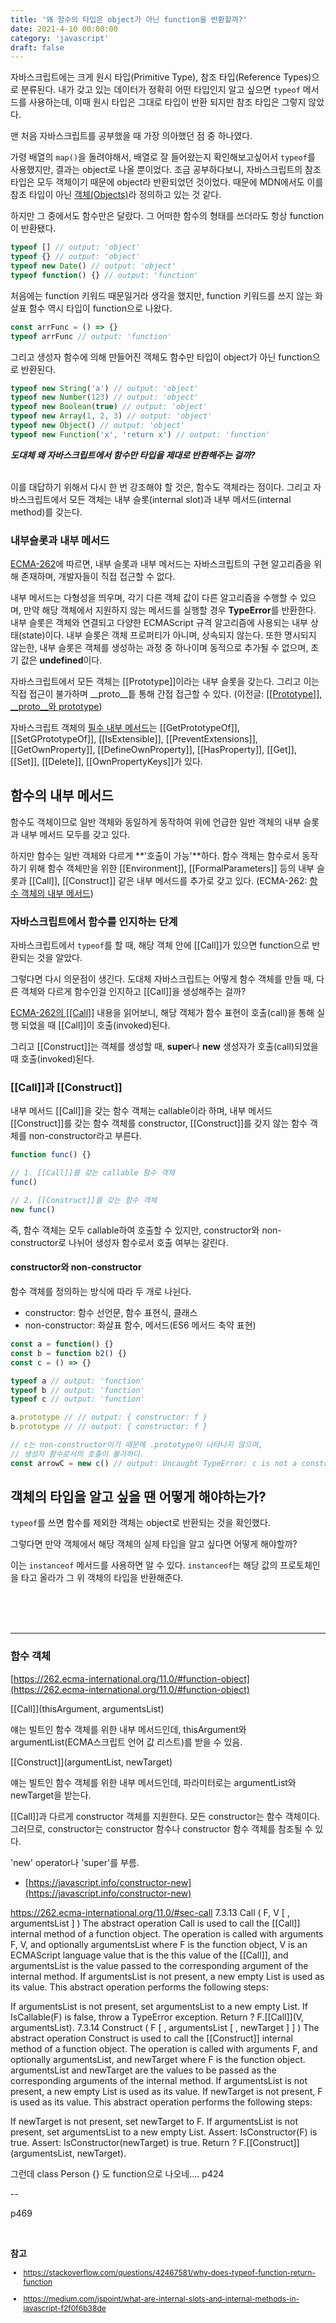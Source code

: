 ```yaml
---
title: '왜 함수의 타입은 object가 아닌 function을 반환할까?'
date: 2021-4-10 00:00:00
category: 'javascript'
draft: false
---
```


자바스크립트에는 크게 <span class="definition">원시 타입(Primitive Type)</span>, <span class="definition">참조 타입(Reference Types)</span>으로 분류된다. 내가 갖고 있는 데이터가 정확히 어떤 타입인지 알고 싶으면 `typeof` 메서드를 사용하는데, 이때 원시 타입은 그대로 타입이 반환 되지만 참조 타입은 그렇지 않았다.

맨 처음 자바스크립트를 공부했을 때 가장 의아했던 점 중 하나였다.

가령 배열의 `map()`을 돌려야해서, 배열로 잘 들어왔는지 확인해보고싶어서 `typeof`를 사용했지만, 결과는 <span class="return">object</span>로 나올 뿐이었다. 조금 공부하다보니, 자바스크립트의 참조타입은 모두 객체이기 때문에 <span class="return">object</span>라 반환되었던 것이었다. 때문에 MDN에서도 이를 참조 타입이 아닌 <a href="https://developer.mozilla.org/ko/docs/Web/JavaScript/Data_structures" target="_blank" class="link">객체(Objects)</a>라 정의하고 있는 것 같다.

하지만 그 중에서도 함수만은 달랐다. 그 어떠한 함수의 형태를 쓰더라도 항상 <span class="return">function</span>이 반환됐다.

```js
typeof [] // output: 'object'
typeof {} // output: 'object'
typeof new Date() // output: 'object'
typeof function() {} // output: 'function'
```

처음에는 function 키워드 때문일거라 생각을 했지만, function 키워드를 쓰지 않는 화살표 함수 역시 타입이 <span class="return">function</span>으로 나왔다.

```js
const arrFunc = () => {}
typeof arrFunc // output: 'function'
```

그리고 생성자 함수에 의해 만들어진 객체도 함수만 타입이 <span class="return">object</span>가 아닌 <span class="return">function</span>으로 반환된다.

```js
typeof new String('a') // output: 'object'
typeof new Number(123) // output: 'object'
typeof new Boolean(true) // output: 'object'
typeof new Array(1, 2, 3) // output: 'object'
typeof new Object() // output: 'object'
typeof new Function('x', 'return x') // output: 'function'
```

<div style="font-weight: bold; font-style: italic;">도대체 왜 자바스크립트에서 함수만 타입을 제대로 반환해주는 걸까?</div>

<br >

이를 대답하기 위해서 다시 한 번 강조해야 할 것은, 함수도 객체라는 점이다. 그리고 자바스크립트에서 모든 객체는 <span class="definition">내부 슬롯(internal slot)</span>과 <span class="definition">내부 메서드(internal method)</span>를 갖는다.

### 내부슬롯과 내부 메서드

<a href="https://262.ecma-international.org/11.0/#sec-object-internal-methods-and-internal-slots" target="_blank">ECMA-262</a>에 따르면, 내부 슬롯과 내부 메서드는 자바스크립트의 구현 알고리즘을 위해 존재하며, 개발자들이 직접 접근할 수 없다.

내부 메서드는 다형성을 띄우며, 각기 다른 객체 값이 다른 알고리즘을 수행할 수 있으며, 만약 해당 객체에서 지원하지 않는 메서드를 실행할 경우 **TypeError**를 반환한다.
내부 슬롯은 객체와 연결되고 다양한 ECMAScript 규격 알고리즘에 사용되는 내부 상태(state)이다. 내부 슬롯은 객체 프로퍼티가 아니며, 상속되지 않는다. 또한 명시되지 않는한, 내부 슬롯은 객체를 생성하는 과정 중 하나이며 동적으로 추가될 수 없으며, 초기 값은 **undefined**이다.

자바스크립트에서 모든 객체는 <span class="variable">[[Prototype]]</span>이라는 내부 슬롯을 갖는다. 그리고 이는 직접 접근이 불가하며 <span class="variable">\_\_proto\_\_</span>틑 통해 간접 접근할 수 있다. <span style="font-size: 14px;">(이전글: <a href="https://www.howdy-mj.me/javascript/prototype-and-proto/" target="_blank" class="link">[[Prototype]], \_\_proto\_\_와 prototype</a>)</span>

자바스크립트 객체의 <a href="https://262.ecma-international.org/11.0/#table-5" target="_blank" class="link">필수 내부 메서드</a>는 <span class="variable">[[GetPrototypeOf]]</span>, <span class="variable">[[SetGPrototypeOf]]</span>, <span class="variable">[[IsExtensible]]</span>, <span class="variable">[[PreventExtensions]]</span>, <span class="variable">[[GetOwnProperty]]</span>, <span class="variable">[[DefineOwnProperty]]</span>, <span class="variable">[[HasProperty]]</span>, <span class="variable">[[Get]]</span>, <span class="variable">[[Set]]</span>, <span class="variable">[[Delete]]</span>, <span class="variable">[[OwnPropertyKeys]]</span>가 있다.

## 함수의 내부 메서드

함수도 객체이므로 일반 객체와 동일하게 동작하여 위에 언급한 일반 객체의 내부 슬롯과 내부 메서드 모두를 갖고 있다.

하지만 함수는 일반 객체와 다르게 **'호출이 가능'**하다. 함수 객체는 함수로서 동작하기 위해 함수 객체만을 위한 <span class="variable">[[Environment]]</span>, <span class="variable">[[FormalParameters]]</span> 등의 내부 슬롯과 <span class="variable">[[Call]]</span>, <span class="variable">[[Construct]]</span> 같은 내부 메서드를 추가로 갖고 있다. <span style="font-size: 14px;">(ECMA-262: <a href="https://262.ecma-international.org/11.0/#table-6" target="_blank" class="link">함수 객체의 내부 메서드</a>)</span>

### 자바스크립트에서 함수를 인지하는 단계

자바스크립트에서 `typeof`를 할 때, 해당 객체 안에 <span class="variable">[[Call]]</span>가 있으면 <span class="return">function</span>으로 반환되는 것을 알았다.

그렇다면 다시 의문점이 생긴다. 도대체 자바스크립트는 어떻게 함수 객체를 만들 때, 다른 객체와 다르게 함수인걸 인지하고 <span class="variable">[[Call]]</span>을 생성해주는 걸까?

<a href="https://262.ecma-international.org/11.0/#table-6" target="_blank" class="link">ECMA-262의 [[Call]]</a> 내용을 읽어보니, 해당 객체가 함수 표현이 호출(call)을 통해 실행 되었을 때 <span class="variable">[[Call]]</span>이 호출(invoked)된다.

그리고 <span class="variable">[[Construct]]</span>는 객체를 생성할 때, **super**나 **new** 생성자가 호출(call)되었을 때 호출(invoked)된다.

<!-- <div style="text-align: center;"><img src="https://i.stack.imgur.com/Kfe6W.png" alt="img" /></div> -->

### [[Call]]과 [[Construct]]

내부 메서드 <span class="variable">[[Call]]</span>을 갖는 함수 객체는 callable이라 하며, 내부 메서드 <span class="variable">[[Construct]]</span>를 갖는 함수 객체를 constructor, <span class="variable">[[Construct]]</span>를 갖지 않는 함수 객체를 non-constructor라고 부른다.

```js
function func() {}

// 1. [[Call]]를 갖는 callable 함수 객체
func()

// 2. [[Construct]]를 갖는 함수 객체
new func()
```

즉, 함수 객체는 모두 callable하여 호출할 수 있지만, constructor와 non-constructor로 나뉘어 생성자 함수로서 호출 여부는 갈린다.

#### constructor와 non-constructor

함수 객체를 정의하는 방식에 따라 두 개로 나뉜다.

- constructor: 함수 선언문, 함수 표현식, 클래스
- non-constructor: 화살표 함수, 메서드(ES6 메서드 축약 표현)

```js
const a = function() {}
const b = function b2() {}
const c = () => {}

typeof a // output: 'function'
typeof b // output: 'function'
typeof c // output: 'function'

a.prototype // // output: { constructor: f }
b.prototype // // output: { constructor: f }

// c는 non-constructor이기 때문에 .prototype이 나타나지 않으며,
// 생성자 함수로서의 호출이 불가하다.
const arrowC = new c() // output: Uncaught TypeError: c is not a constructor
```

## 객체의 타입을 알고 싶을 땐 어떻게 해야하는가?

`typeof`를 쓰면 함수를 제외한 객체는 <span class="return">object</span>로 반환되는 것을 확인했다.

그렇다면 만약 객체에서 해당 객체의 실제 타입을 알고 싶다면 어떻게 해야할까?

이는 `instanceof` 메서드를 사용하면 알 수 있다. `instanceof`는 해당 값의 프로토체인을 타고 올라가 그 위 객체의 타입을 반환해준다.

<br>
<br>
<br>

---

### 함수 객체

[https://262.ecma-international.org/11.0/#function-object](https://262.ecma-international.org/11.0/#function-object)

[[Call]](thisArgument, argumentsList)

얘는 빌트인 함수 객체를 위한 내부 메서드인데, thisArgument와 argumentList(ECMA스크립트 언어 값 리스트)를 받을 수 있음.

[[Construct]](argumentList, newTarget)

얘는 빌트인 함수 객체를 위한 내부 메서드인데, 파라미터로는 argumentList와 newTarget을 받는다.

[[Call]]과 다르게 constructor 객체를 지원한다. 모든 constructor는 함수 객체이다. 그러므로, constructor는 constructor 함수나 constructor 함수 객체를 참조될 수 있다.

'new' operator나 'super'를 부름.

- [https://javascript.info/constructor-new](https://javascript.info/constructor-new)

https://262.ecma-international.org/11.0/#sec-call
7.3.13 Call ( F, V [ , argumentsList ] )
The abstract operation Call is used to call the [[Call]] internal method of a function object. The operation is called with arguments F, V, and optionally argumentsList where F is the function object, V is an ECMAScript language value that is the this value of the [[Call]], and argumentsList is the value passed to the corresponding argument of the internal method. If argumentsList is not present, a new empty List is used as its value. This abstract operation performs the following steps:

If argumentsList is not present, set argumentsList to a new empty List.
If IsCallable(F) is false, throw a TypeError exception.
Return ? F.[[Call]](V, argumentsList).
7.3.14 Construct ( F [ , argumentsList [ , newTarget ] ] )
The abstract operation Construct is used to call the [[Construct]] internal method of a function object. The operation is called with arguments F, and optionally argumentsList, and newTarget where F is the function object. argumentsList and newTarget are the values to be passed as the corresponding arguments of the internal method. If argumentsList is not present, a new empty List is used as its value. If newTarget is not present, F is used as its value. This abstract operation performs the following steps:

If newTarget is not present, set newTarget to F.
If argumentsList is not present, set argumentsList to a new empty List.
Assert: IsConstructor(F) is true.
Assert: IsConstructor(newTarget) is true.
Return ? F.[[Construct]](argumentsList, newTarget).

그런데 class Person {} 도 function으로 나오네.... p424

--

p469

<br />

**참고**

<div style="font-size: 12px;">

- https://stackoverflow.com/questions/42467581/why-does-typeof-function-return-function

- https://medium.com/jspoint/what-are-internal-slots-and-internal-methods-in-javascript-f2f0f6b38de

</div>
